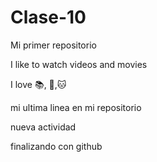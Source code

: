 # Clase-10

Mi primer repositorio

I like to watch videos and movies

I love :books:, :hamburger:,:cat:

mi ultima linea en mi repositorio

nueva actividad

finalizando con github
